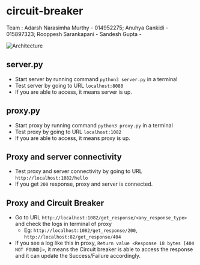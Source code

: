 # circuit-breaker 
Team : 
Adarsh Narasimha Murthy - 014952275;
Anuhya Gankidi - 015897323;
Rooppesh Sarankapani - 
Sandesh Gupta - 

![Architecture](https://github.com/sandeshgupta/circuit-breaker/blob/main/Circuit%20Breaker%20Flow.jpg)

## server.py

- Start server by running command `python3 server.py` in a terminal
- Test server by going to URL `localhost:8080`
- If you are able to access, it means server is up.

## proxy.py

- Start proxy by running command `python3 proxy.py` in a terminal 
- Test proxy by going to URL `localhost:1082`
- If you are able to access, it means proxy is up.

## Proxy and server connectivity

- Test proxy and server connectivity by going to URL `http://localhost:1082/hello`
- If you get `200` response, proxy and server is connected.

## Proxy and Circuit Breaker

- Go to URL `http://localhost:1082/get_response/<any_response_type>` and check the logs in terminal of proxy
  - Eg: `http://localhost:1082/get_response/200`, `http://localhost:82/get_response/404`
- If you see a log like this in proxy, `Return value <Response 18 bytes [404 NOT FOUND]>`, it means the Circuit breaker is able to access the response and it can update the Success/Failure accordingly.
